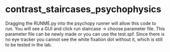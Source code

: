 # contrast_staircases_psychophysics

Dragging the RUNME.py into the psychopy runner will allow this code to run. 
You will see a GUI and click run staircase -> choose parameter file. This parameter file can be newly made or you can use the test.spf.
Since there is no eye tracker you cannot see the white fixation dot without it, which is still to be tested in the lab. 
